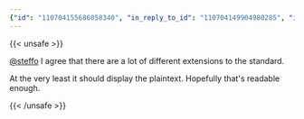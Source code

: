 ```yaml
---
{"id": "110704155686058340", "in_reply_to_id": "110704149904980285", "in_reply_to_account_id": "110544026786584308", "sensitive": false, "spoiler_text": "", "visibility": "public", "language": "en", "replies_count": 0, "reblogs_count": 0, "favourites_count": 1, "edited_at": null, "reblog": null, "application": null, "account": {"id": "108219415927856966", "username": "brozek", "acct": "brozek", "display_name": "Brandon Rozek", "url": "https://fosstodon.org/@brozek", "uri": "https://fosstodon.org/users/brozek", "avatar": "https://cdn.fosstodon.org/accounts/avatars/108/219/415/927/856/966/original/bae9f46f23936e79.jpg", "avatar_static": "https://cdn.fosstodon.org/accounts/avatars/108/219/415/927/856/966/original/bae9f46f23936e79.jpg", "header": "https://fosstodon.org/headers/original/missing.png", "header_static": "https://fosstodon.org/headers/original/missing.png", "noindex": true, "roles": []}, "media_attachments": [], "mentions": [{"id": "110544026786584308", "username": "steffo", "url": "https://uno.starshard.studio/@steffo", "acct": "steffo@uno.starshard.studio"}], "tags": [], "emojis": [], "card": null, "poll": null, "syndication": "https://fosstodon.org/@brozek/110704155686058340", "date": "2023-07-13T01:22:39.954Z"}
---
```

{{< unsafe >}}
<p><span class="h-card" translate="no"><a href="https://uno.starshard.studio/@steffo" class="u-url mention">@<span>steffo</span></a></span> I agree that there are a lot of different extensions to the standard. </p><p>At the very least it should display the plaintext. Hopefully that&#39;s  readable enough.</p>
{{< /unsafe >}}
